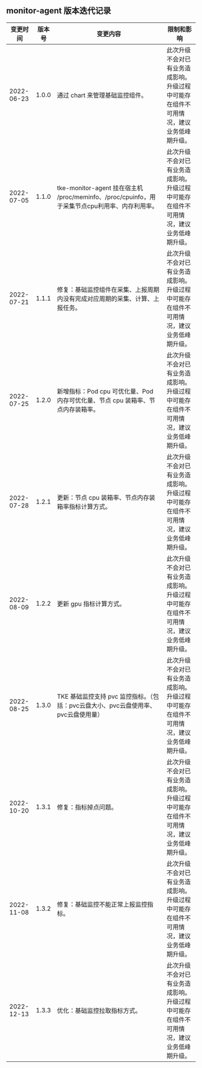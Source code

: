 
## monitor-agent 版本迭代记录
| 变更时间   | 版本号   | 变更内容                                                                                                                                                                          | 限制和影响                                                                             |
|------------|--------|-----------------------------------------------------------------------------------------------------------------------------------------------------------------------------------|----------------------------------------------------------------------------------------|
| 2022-06-23 | 1.0.0 |  通过 chart 来管理基础监控组件。                                                                                                                           | 此次升级不会对已有业务造成影响。升级过程中可能存在组件不可用情况，建议业务低峰期升级。 |
| 2022-07-05  | 1.1.0 | tke-monitor-agent 挂在宿主机 /proc/meminfo、/proc/cpuinfo，用于采集节点cpu利用率、内存利用率。                                                                                                                       | 此次升级不会对已有业务造成影响。升级过程中可能存在组件不可用情况，建议业务低峰期升级。 |
| 2022-07-21 | 1.1.1 | 修复：基础监控组件在采集、上报周期内没有完成对应周期的采集、计算、上报任务。                                                                                                | 此次升级不会对已有业务造成影响。升级过程中可能存在组件不可用情况，建议业务低峰期升级。 |
| 2022-07-25 | 1.2.0 | 新增指标：Pod cpu 可优化量、Pod 内存可优化量、节点 cpu 装箱率、节点内存装箱率。                                                                                                    | 此次升级不会对已有业务造成影响。升级过程中可能存在组件不可用情况，建议业务低峰期升级。 |
| 2022-07-28 | 1.2.1 | 更新：节点 cpu 装箱率、节点内存装箱率指标计算方式。                                                                                                                                 | 此次升级不会对已有业务造成影响。升级过程中可能存在组件不可用情况，建议业务低峰期升级。 |
| 2022-08-09 | 1.2.2 | 更新 gpu 指标计算方式。                                                                                                                                                           | 此次升级不会对已有业务造成影响。升级过程中可能存在组件不可用情况，建议业务低峰期升级。 |
| 2022-08-25 | 1.3.0 | TKE 基础监控支持 pvc 监控指标。（包括：pvc云盘大小、pvc云盘使用率、pvc云盘使用量） | 此次升级不会对已有业务造成影响。升级过程中可能存在组件不可用情况，建议业务低峰期升级。 |
| 2022-10-20 | 1.3.1 | 修复：指标掉点问题。                                                                                                                            | 此次升级不会对已有业务造成影响。升级过程中可能存在组件不可用情况，建议业务低峰期升级。 |
| 2022-11-08  | 1.3.2 |  修复：基础监控不能正常上报监控指标。                                                                                     | 此次升级不会对已有业务造成影响。升级过程中可能存在组件不可用情况，建议业务低峰期升级。 |
| 2022-12-13 | 1.3.3 | 优化：基础监控拉取指标方式。                                                                                           | 此次升级不会对已有业务造成影响。升级过程中可能存在组件不可用情况，建议业务低峰期升级。 |
